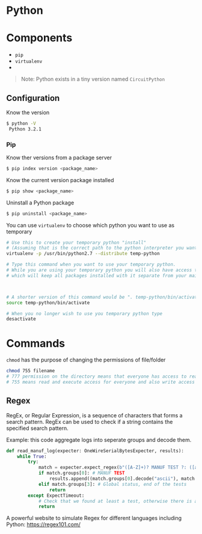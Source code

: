 # Python

# Components

- `pip`
- `virtualenv`
- 

> Note: Python exists in a tiny version named `CircuitPython`

## Configuration

Know the version
```bash
$ python -V
 Python 3.2.1
```

### Pip
Know ther versions from a package server
```bash
$ pip index version <package_name>
```

Know the current version package installed
```bash
$ pip show <package_name>
```

Uninstall a Python package
```bash
$ pip uninstall <package_name>
```

You can use `virtualenv` to choose which python you want to use as temporary
```bash
# Use this to create your temporary python "install"
# (Assuming that is the correct path to the python interpreter you want to use.)
virtualenv -p /usr/bin/python2.7 --distribute temp-python

# Type this command when you want to use your temporary python.
# While you are using your temporary python you will also have access to a temporary pip,
# which will keep all packages installed with it separate from your main python install.



# A shorter version of this command would be ". temp-python/bin/activate"
source temp-python/bin/activate

# When you no longer wish to use you temporary python type
desactivate
```

# Commands

`chmod` has the purpose of changing the permissions of file/folder
```bash
chmod 755 filename
# 777 permission on the directory means that everyone has access to read/write/execute (execute on a directory means that you can do an ls of the directory).
# 755 means read and execute access for everyone and also write access for the owner of the file. When you perform chmod 755 filename command you allow everyone to read and execute the file, the owner is allowed to write to the file as well. So, there should be no permission to everyone else other than the owner to write to the file, 755 permission is required
```
## Regex
RegEx, or Regular Expression, is a sequence of characters that forms a search pattern.
RegEx can be used to check if a string contains the specified search pattern.

Example: this code aggregate logs into seperate groups and decode them.
```python
def read_manuf_log(expecter: OneWireSerialBytesExpecter, results):
    while True:
        try:
            match = expecter.expect_regex(b"([A-Z]+)? MANUF TEST ?: ([a-z_0-9]+) .*(PASS|FAIL)|Manuf tests global status ?: [^::ascii::]*(FAIL|PASS)|.*[IOCL|IOSOC] MANUF TEST: global results?", timeout=15)
            if match.groups[0]: # MANUF TEST
                results.append((match.groups[0].decode("ascii"), match.groups[1].decode("ascii"), match.groups[2].decode("ascii")))
            elif match.groups[3]: # Global status, end of the tests
                return
        except ExpectTimeout:
            # Check that we found at least a test, otherwise there is an issue
            return
```

A powerful website to simulate Regex for different languages including Python:
https://regex101.com/
